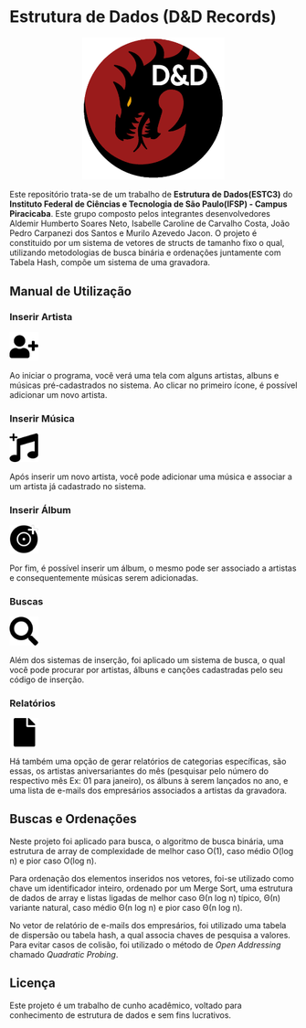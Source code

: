 # Estrutura de Dados (D&D Records)

<p align="center"><img src="icons/logo.png" width="250px"></p>

Este repositório trata-se de um trabalho de **Estrutura de Dados(ESTC3)** do **Instituto Federal de Ciências e Tecnologia de São Paulo(IFSP) - Campus Piracicaba**. Este grupo composto pelos integrantes desenvolvedores Aldemir Humberto Soares Neto, Isabelle Caroline de Carvalho Costa, João Pedro Carpanezi dos Santos e Murilo Azevedo Jacon.
O projeto é constituido por um sistema de vetores de structs de tamanho fixo o qual, utilizando metodologias de busca binária e ordenações juntamente com Tabela Hash, compõe um sistema de uma gravadora. 

## Manual de Utilização
### Inserir Artista
<img src="icons/user-plus.png" width="50px">

Ao iniciar o programa, você verá uma tela com alguns artistas, albuns e músicas pré-cadastrados no sistema. Ao clicar no primeiro ícone, é possível adicionar um novo artista.

### Inserir Música
<img src="icons/music.png" width="50px">

Após inserir um novo artista, você pode adicionar uma música e associar a um artista já cadastrado no sistema.

### Inserir Álbum
<img src="icons/record-vinyl.png" width="50px">

Por fim, é possível inserir um álbum, o mesmo pode ser associado a artistas e consequentemente músicas serem adicionadas.

### Buscas
<img src="icons/search.png" width="50px">

Além dos sistemas de inserção, foi aplicado um sistema de busca, o qual você pode procurar por artistas, álbuns e canções cadastradas pelo seu código de inserção.

### Relatórios
<img src="icons/file.png" width="50px">

Há também uma opção de gerar relatórios de categorias específicas, são essas, os artistas aniversariantes do mês (pesquisar pelo número do respectivo mês Ex: 01 para janeiro), os álbuns à serem lançados no ano, e uma lista de e-mails dos empresários associados a artistas da gravadora.

## Buscas e Ordenações
Neste projeto foi aplicado para busca, o algoritmo de busca binária, uma estrutura de array de complexidade de melhor caso O(1), caso médio O(log n) e pior caso O(log n).

Para ordenação dos elementos inseridos nos vetores, foi-se utilizado como chave um identificador inteiro, ordenado por um Merge Sort, uma estrutura de dados de array e listas ligadas de melhor caso Θ(n log n) típico, Θ(n) variante natural, caso médio Θ(n log n) e pior caso Θ(n log n).

No vetor de relatório de e-mails dos empresários, foi utilizado uma tabela de dispersão ou tabela hash, a qual associa chaves de pesquisa a valores. Para evitar casos de colisão, foi utilizado o método de *Open Addressing* chamado *Quadratic Probing*.

## Licença
Este projeto é um trabalho de cunho acadêmico, voltado para conhecimento de estrutura de dados e sem fins lucrativos.
